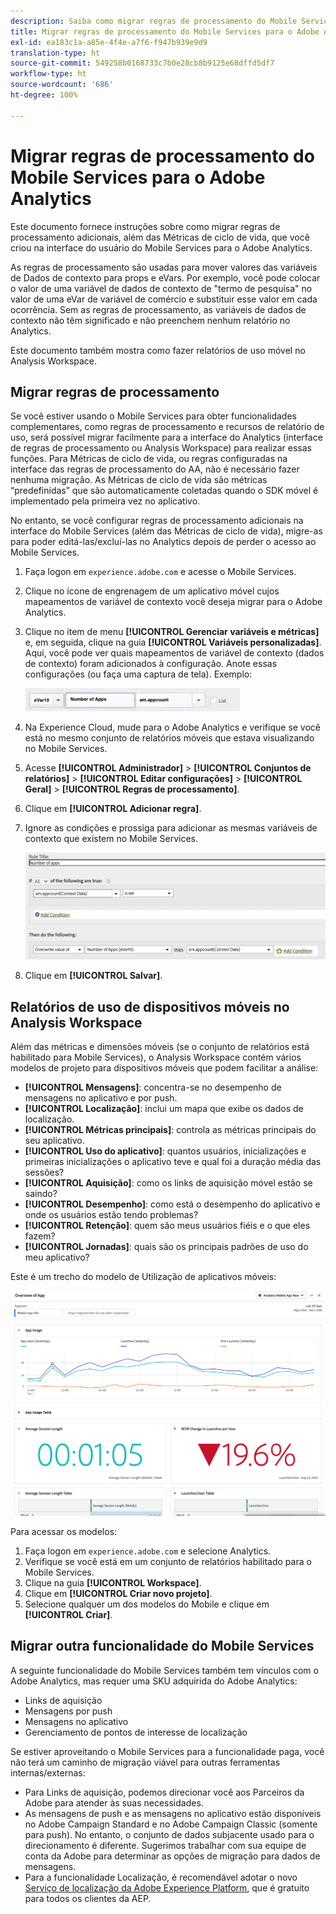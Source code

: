 ```yaml
---
description: Saiba como migrar regras de processamento do Mobile Services para o Adobe Analytics
title: Migrar regras de processamento do Mobile Services para o Adobe Analytics
exl-id: ea183c1a-a85e-4f4e-a7f6-f947b939e9d9
translation-type: ht
source-git-commit: 549258b0168733c7b0e28cb8b9125e68dffd5df7
workflow-type: ht
source-wordcount: '686'
ht-degree: 100%

---
```


# Migrar regras de processamento do Mobile Services para o Adobe Analytics

Este documento fornece instruções sobre como migrar regras de processamento adicionais, além das Métricas de ciclo de vida, que você criou na interface do usuário do Mobile Services para o Adobe Analytics.

As regras de processamento são usadas para mover valores das variáveis de Dados de contexto para props e eVars. Por exemplo, você pode colocar o valor de uma variável de dados de contexto de &quot;termo de pesquisa&quot; no valor de uma eVar de variável de comércio e substituir esse valor em cada ocorrência. Sem as regras de processamento, as variáveis de dados de contexto não têm significado e não preenchem nenhum relatório no Analytics.

Este documento também mostra como fazer relatórios de uso móvel no Analysis Workspace.

## Migrar regras de processamento

Se você estiver usando o Mobile Services para obter funcionalidades complementares, como regras de processamento e recursos de relatório de uso, será possível migrar facilmente para a interface do Analytics (interface de regras de processamento ou Analysis Workspace) para realizar essas funções. Para Métricas de ciclo de vida, ou regras configuradas na interface das regras de processamento do AA, não é necessário fazer nenhuma migração. As Métricas de ciclo de vida são métricas “predefinidas” que são automaticamente coletadas quando o SDK móvel é implementado pela primeira vez no aplicativo.

No entanto, se você configurar regras de processamento adicionais na interface do Mobile Services (além das Métricas de ciclo de vida), migre-as para poder editá-las/excluí-las no Analytics depois de perder o acesso ao Mobile Services.

1. Faça logon em `experience.adobe.com` e acesse o Mobile Services.
1. Clique no ícone de engrenagem de um aplicativo móvel cujos mapeamentos de variável de contexto você deseja migrar para o Adobe Analytics.
1. Clique no item de menu **[!UICONTROL Gerenciar variáveis e métricas]** e, em seguida, clique na guia **[!UICONTROL Variáveis personalizadas]**. Aqui, você pode ver quais mapeamentos de variável de contexto (dados de contexto) foram adicionados à configuração. Anote essas configurações (ou faça uma captura de tela). Exemplo:

   ![Variável de contexto](assets/context-var.png)

1. Na Experience Cloud, mude para o Adobe Analytics e verifique se você está no mesmo conjunto de relatórios móveis que estava visualizando no Mobile Services.
1. Acesse **[!UICONTROL Administrador]** > **[!UICONTROL Conjuntos de relatórios]** > **[!UICONTROL Editar configurações]** > **[!UICONTROL Geral]** > **[!UICONTROL Regras de processamento]**.
1. Clique em **[!UICONTROL Adicionar regra]**.
1. Ignore as condições e prossiga para adicionar as mesmas variáveis de contexto que existem no Mobile Services.

   ![Regra de processamento](assets/proc-rule.png)

1. Clique em **[!UICONTROL Salvar]**.

## Relatórios de uso de dispositivos móveis no Analysis Workspace

Além das métricas e dimensões móveis (se o conjunto de relatórios está habilitado para Mobile Services), o Analysis Workspace contém vários modelos de projeto para dispositivos móveis que podem facilitar a análise:

* **[!UICONTROL Mensagens]**: concentra-se no desempenho de mensagens no aplicativo e por push.
* **[!UICONTROL Localização]**: inclui um mapa que exibe os dados de localização.
* **[!UICONTROL Métricas principais]**: controla as métricas principais do seu aplicativo.
* **[!UICONTROL Uso do aplicativo]**: quantos usuários, inicializações e primeiras inicializações o aplicativo teve e qual foi a duração média das sessões?
* **[!UICONTROL Aquisição]**: como os links de aquisição móvel estão se saindo?
* **[!UICONTROL Desempenho]**: como está o desempenho do aplicativo e onde os usuários estão tendo problemas?
* **[!UICONTROL Retenção]**: quem são meus usuários fiéis e o que eles fazem?
* **[!UICONTROL Jornadas]**: quais são os principais padrões de uso do meu aplicativo?

Este é um trecho do modelo de Utilização de aplicativos móveis:

![Uso de aplicativos móveis](assets/mobile-app-usage.png)

Para acessar os modelos:

1. Faça logon em `experience.adobe.com` e selecione Analytics.
1. Verifique se você está em um conjunto de relatórios habilitado para o Mobile Services.
1. Clique na guia **[!UICONTROL Workspace]**.
1. Clique em **[!UICONTROL Criar novo projeto]**.
1. Selecione qualquer um dos modelos do Mobile e clique em **[!UICONTROL Criar]**.

## Migrar outra funcionalidade do Mobile Services

A seguinte funcionalidade do Mobile Services também tem vínculos com o Adobe Analytics, mas requer uma SKU adquirida do Adobe Analytics:

* Links de aquisição
* Mensagens por push
* Mensagens no aplicativo
* Gerenciamento de pontos de interesse de localização

Se estiver aproveitando o Mobile Services para a funcionalidade paga, você não terá um caminho de migração viável para outras ferramentas internas/externas:

* Para Links de aquisição, podemos direcionar você aos Parceiros da Adobe para atender às suas necessidades.
* As mensagens de push e as mensagens no aplicativo estão disponíveis no Adobe Campaign Standard e no Adobe Campaign Classic (somente para push). No entanto, o conjunto de dados subjacente usado para o direcionamento é diferente. Sugerimos trabalhar com sua equipe de conta da Adobe para determinar as opções de migração para dados de mensagens.
* Para a funcionalidade Localização, é recomendável adotar o novo [Serviço de localização da Adobe Experience Platform](https://www.adobe.com/br/experience-platform/location-service.html), que é gratuito para todos os clientes da AEP.

